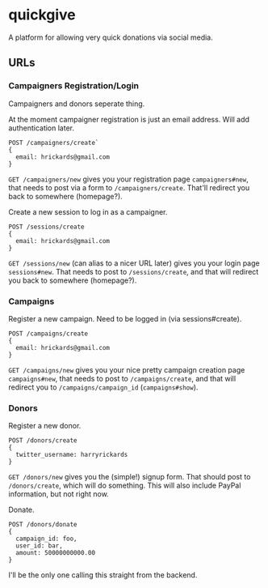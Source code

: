 quickgive
=========

A platform for allowing very quick donations via social media.

## URLs
### Campaigners Registration/Login
Campaigners and donors seperate thing.

At the moment campaigner registration is just an email address. Will add authentication later.

    POST /campaigners/create`
    {
      email: hrickards@gmail.com
    }

`GET /campaigners/new` gives you your registration page `campaigners#new`, that needs to post via a form to `/campaigners/create`. That'll redirect you back to somewhere (homepage?).

Create a new session to log in as a campaigner.

    POST /sessions/create
    {
      email: hrickards@gmail.com
    }

`GET /sessions/new` (can alias to a nicer URL later) gives you your login page `sessions#new`. That needs to post to `/sessions/create`, and that will redirect you back to somewhere (homepage?).

### Campaigns
Register a new campaign. Need to be logged in (via sessions#create).

    POST /campaigns/create
    {
      email: hrickards@gmail.com
    }

`GET /campaigns/new` gives you your nice pretty campaign creation page `campaigns#new`, that needs to post to `/campaigns/create`, and that will redirect you to `/campaigns/campaign_id` (`campaigns#show`).


### Donors
Register a new donor.

    POST /donors/create
    {
      twitter_username: harryrickards
    }

`GET /donors/new` gives you the (simple!) signup form. That should post to `/donors/create`, which will do something. This will also include PayPal information, but not right now.

Donate.

    POST /donors/donate
    {
      campaign_id: foo,
      user_id: bar,
      amount: 50000000000.00
    }

I'll be the only one calling this straight from the backend.
